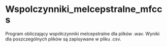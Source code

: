 # Wspolczynniki_melcepstralne_mfccs

Program obliczający współczynniki melcepstralne dla pilków .wav. Wyniki dla poszczególnych plików są zapisywane w pliku .csv.
